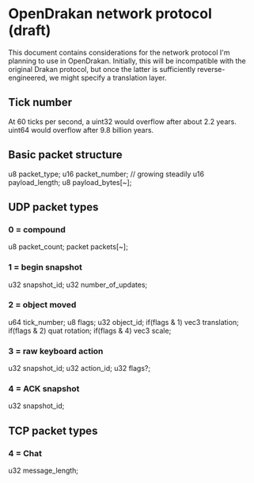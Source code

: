 
OpenDrakan network protocol (draft)
===================================

This document contains considerations for the network protocol I'm planning to
use in OpenDrakan. Initially, this will be incompatible with the original Drakan
protocol, but once the latter is sufficiently reverse-engineered, we might
specify a translation layer.

Tick number
-----------
At 60 ticks per second, a uint32 would overflow after about 2.2 years. uint64
would overflow after 9.8 billion years.

Basic packet structure
----------------------
u8 packet_type;
u16 packet_number; // growing steadily
u16 payload_length;
u8 payload_bytes[~];

UDP packet types
----------------

### 0 = compound
u8 packet_count;
packet packets[~];

### 1 = begin snapshot
u32 snapshot_id;
u32 number_of_updates;

### 2 = object moved
u64 tick_number;
u8 flags;
u32 object_id;
if(flags & 1) vec3 translation;
if(flags & 2) quat rotation;
if(flags & 4) vec3 scale;

### 3 = raw keyboard action
u32 snapshot_id;
u32 action_id;
u32 flags?;

### 4 = ACK snapshot
u32 snapshot_id;


TCP packet types
----------------

### 4 = Chat
u32 message_length;
